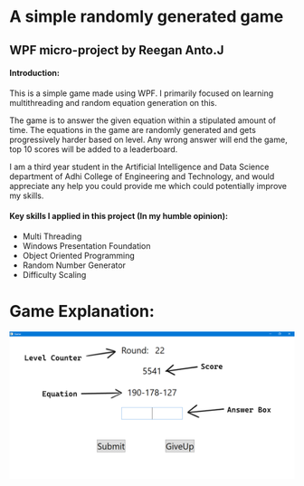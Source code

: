 # A simple randomly generated game
## WPF micro-project by Reegan Anto.J

#### Introduction:
This is a simple game made using WPF. I primarily focused on learning multithreading and random equation generation on this.

The game is to answer the given equation within a stipulated amount of time.
The equations in the game are randomly generated and gets progressively harder based on level.
Any wrong answer will end the game, top 10 scores will be added to a leaderboard.

I am a third year student in the Artificial Intelligence and Data Science department of Adhi College of Engineering and Technology, and would appreciate any help you could provide me which could potentially improve my skills.

#### Key skills I applied in this project (In my humble opinion):
- Multi Threading
- Windows Presentation Foundation
- Object Oriented Programming
- Random Number Generator
- Difficulty Scaling

# Game Explanation:
![Game](GameExplained.png)
